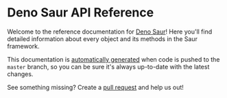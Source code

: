 # Deno Saur API Reference

Welcome to the reference documentation for [Deno Saur][guides]! Here you'll
find detailed information about every object and its methods in the Saur
framework.

This documentation is [automatically generated][workflow] when code is
pushed to the `master` branch, so you can be sure it's always up-to-date
with the latest changes.

See something missing? Create a [pull request][] and help us out!

[guides]: http://denosaur.org
[workflow]: https://github.com/tubbo/saur/actions?query=workflow%3ADocumentation
[pull request]: https://github.com/tubbo/saur/pulls/new
